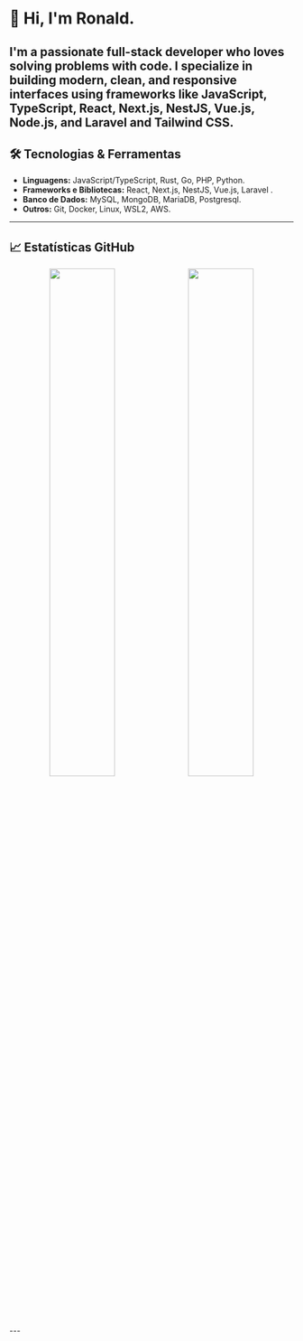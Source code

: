 # 👋 Hi, I'm Ronald. 

I'm a passionate full-stack developer who loves solving problems with code.
I specialize in building modern, clean, and responsive interfaces using frameworks like JavaScript, TypeScript, React, Next.js, NestJS, Vue.js, Node.js, and Laravel and Tailwind CSS.
---
## 🛠️ Tecnologias & Ferramentas
- **Linguagens:** JavaScript/TypeScript, Rust, Go, PHP, Python.
- **Frameworks e Bibliotecas:** React, Next.js, NestJS, Vue.js, Laravel .
- **Banco de Dados:** MySQL, MongoDB, MariaDB, Postgresql.
- **Outros:** Git, Docker, Linux, WSL2, AWS.
---
<!--
## 🌟 Destaques
### 💻 Projetos mais relevantes:
- [**Nome do Projeto 1**](link-do-projeto): Uma breve descrição do projeto e sua importância.
- [**Nome do Projeto 2**](link-do-projeto): Uma breve descrição do projeto e sua importância.
- [**Nome do Projeto 3**](link-do-projeto): Uma breve descrição do projeto e sua importância.
-->
<!--
### 🎮 Jogos em desenvolvimento:
- **Projeto Indie em Rust:** Criando um jogo 2D semelhante ao Stardew Valley sem uso de bibliotecas externas.  
- **Minecraft Clone:** Explorando **OpenGL** e C++ para aprender mais sobre gráficos e engines customizadas.
-->
## 📈 Estatísticas GitHub
<div align="center">
  <img width="48%" src="https://github-readme-stats.vercel.app/api/top-langs/?username=Gurtinho&layout=compact&langs_count=7&theme=radical" />
  <img width="48%" src="https://github-readme-stats.vercel.app/api?username=Gurtinho&show_icons=true&theme=radical&include_all_commits=true&count_private=true" />
</div>
---
<!--
## 📝 Últimos artigos
- [Como criar um interpretador do zero em Rust](link-do-artigo)
- [Por que escolher Rust para jogos](link-do-artigo)
---
-->

